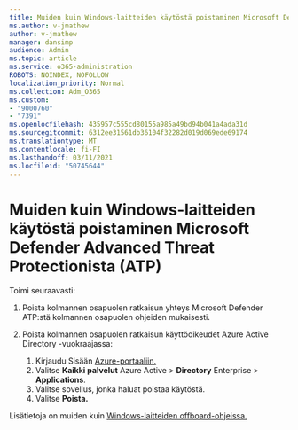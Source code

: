 ```yaml
---
title: Muiden kuin Windows-laitteiden käytöstä poistaminen Microsoft Defender Advanced Threat Protectionista (ATP)
ms.author: v-jmathew
author: v-jmathew
manager: dansimp
audience: Admin
ms.topic: article
ms.service: o365-administration
ROBOTS: NOINDEX, NOFOLLOW
localization_priority: Normal
ms.collection: Adm_O365
ms.custom:
- "9000760"
- "7391"
ms.openlocfilehash: 435957c555cd80155a985a49bd94b041a4ada31d
ms.sourcegitcommit: 6312ee31561db36104f32282d019d069ede69174
ms.translationtype: MT
ms.contentlocale: fi-FI
ms.lasthandoff: 03/11/2021
ms.locfileid: "50745644"
---
```

# <a name="offboard-non-windows-devices-from-microsoft-defender-advanced-threat-protection-atp"></a>Muiden kuin Windows-laitteiden käytöstä poistaminen Microsoft Defender Advanced Threat Protectionista (ATP)

Toimi seuraavasti:

1. Poista kolmannen osapuolen ratkaisun yhteys Microsoft Defender ATP:stä kolmannen osapuolen ohjeiden mukaisesti.
2. Poista kolmannen osapuolen ratkaisun käyttöoikeudet Azure Active Directory -vuokraajassa:

    1. Kirjaudu Sisään [Azure-portaaliin.](https://go.microsoft.com/fwlink/?linkid=2125612)
    1. Valitse **Kaikki palvelut** Azure Active  >  **Directory** Enterprise  >  **Applications**.
    1. Valitse sovellus, jonka haluat poistaa käytöstä.
    1. Valitse **Poista.**

Lisätietoja on muiden kuin [Windows-laitteiden offboard-ohjeissa.](https://go.microsoft.com/fwlink/?linkid=2143630)
